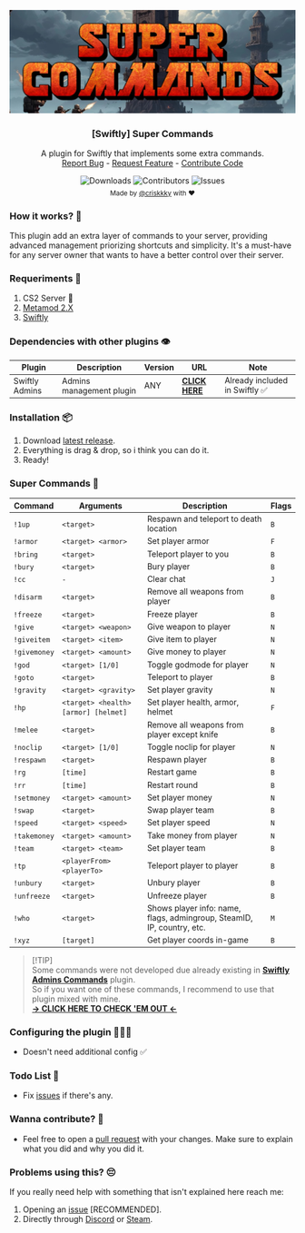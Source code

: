 <a href="#">
<p align="center">
	<img src="https://raw.githubusercontent.com/criskkky/sw-supercommands/59d517d809168936fde94e3d1b20cdaaba81efd3/.github/images/banner.jpeg" alt="Plugin Logo" width="700"/>
</p>
</a>
<h3 align="center">[Swiftly] Super Commands</h3>
<p align="center">
	A plugin for Swiftly that implements some extra commands.
	<br/>
	<a href="https://github.com/criskkky/sw-supercommands/issues">Report Bug</a>
	-
	<a href="https://github.com/criskkky/sw-supercommands/issues">Request Feature</a>
	-
	<a href="https://github.com/criskkky/sw-supercommands/pulls">Contribute Code</a>
	</p>
</p>
<p align="center">
	<img alt="Downloads" src="https://img.shields.io/github/downloads/criskkky/sw-supercommands/total?style=for-the-badge&color=cyan"/>
	<img alt="Contributors" src="https://img.shields.io/github/contributors/criskkky/sw-supercommands?color=cyan&style=for-the-badge"/>
	<img alt="Issues" src="https://img.shields.io/github/issues/criskkky/sw-supercommands?style=for-the-badge&color=cyan"/>
	<br>
	<sub>Made by <a href="https://github.com/criskkky" target="_blank">@criskkky</a> with ❤️
	</sub> 
</p>

### How it works? 🤨
This plugin add an extra layer of commands to your server, providing advanced management priorizing shortcuts and simplicity. It's a must-have for any server owner that wants to have a better control over their server.

### Requeriments 📄
1. CS2 Server 🤡
2. [Metamod 2.X](https://www.sourcemm.net/downloads.php/?branch=master)
3. [Swiftly](https://github.com/swiftly-solution/swiftly/releases/latest)

### Dependencies with other plugins 👁️
| Plugin | Description | Version | URL | Note |
| --- | --- | --- | --- | --- |
| Swiftly Admins | Admins management plugin | ANY | [**CLICK HERE**](https://github.com/swiftly-solution/admins) | Already included in Swiftly ✅ |

### Installation 📦
1. Download [latest release](https://github.com/criskkky/sw-supercommands/releases/latest).
2. Everything is drag & drop, so i think you can do it.
3. Ready!

### Super Commands 🚀

| Command | Arguments | Description | Flags |
| --- | --- | --- | --- |
| `!1up` | `<target>` | Respawn and teleport to death location | `B` |
| `!armor` | `<target> <armor>` | Set player armor | `F` | 
| `!bring` | `<target>` | Teleport player to you | `B` |
| `!bury` | `<target>` | Bury player | `B` |
| `!cc` | `-` | Clear chat | `J` |
| `!disarm` | `<target>` | Remove all weapons from player | `B` |
| `!freeze` | `<target>` | Freeze player | `B` |
| `!give` | `<target> <weapon>` | Give weapon to player | `N` |
| `!giveitem` | `<target> <item>` | Give item to player | `N` |
| `!givemoney` | `<target> <amount>` | Give money to player | `N` |
| `!god` | `<target> [1/0]` | Toggle godmode for player | `N` |
| `!goto` | `<target>` | Teleport to player | `B` |
| `!gravity` | `<target> <gravity>` | Set player gravity | `N` |
| `!hp` | `<target> <health> [armor] [helmet]` | Set player health, armor, helmet | `F` |
| `!melee` | `<target>` | Remove all weapons from player except knife | `B` |
| `!noclip` | `<target> [1/0]` | Toggle noclip for player | `N` |
| `!respawn` | `<target>` | Respawn player | `B` |
| `!rg` | `[time]` | Restart game | `B` |
| `!rr` | `[time]` | Restart round | `B` |
| `!setmoney` | `<target> <amount>` | Set player money | `N` |
| `!swap` | `<target>` | Swap player team | `B` |
| `!speed` | `<target> <speed>` | Set player speed | `N` |
| `!takemoney` | `<target> <amount>` | Take money from player | `N` |
| `!team` | `<target> <team>` | Set player team | `B` |
| `!tp` | `<playerFrom> <playerTo>` | Teleport player to player | `B` |
| `!unbury` | `<target>` | Unbury player | `B` |
| `!unfreeze` | `<target>` | Unfreeze player | `B` |
| `!who` | `<target>` | Shows player info: name, flags, admingroup, SteamID, IP, country, etc. | `M` |
| `!xyz` | `[target]` | Get player coords in-game | `B` |

> [!TIP]<br>
> Some commands were not developed due already existing in [**Swiftly Admins Commands**](https://github.com/swiftly-solution/admins_commands?tab=readme-ov-file#admin-commands-) plugin.<br>
> So if you want one of these commands, I recommend to use that plugin mixed with mine.<br>
> [**-> CLICK HERE TO CHECK 'EM OUT <-**](https://github.com/swiftly-solution/admins_commands?tab=readme-ov-file#admin-commands-)

### Configuring the plugin 👨🏻‍💻
- Doesn't need additional config ✅

### Todo List 🎯
- Fix [issues](https://github.com/criskkky/sw-supercommands/issues) if there's any.

### Wanna contribute? 🤝
- Feel free to open a [pull request](https://github.com/criskkky/sw-supercommands/pulls) with your changes. Make sure to explain what you did and why you did it.

### Problems using this? 😔
If you really need help with something that isn't explained here reach me:
1. Opening an [issue](https://github.com/criskkky/sw-supercommands/issues) [RECOMMENDED].
2. Directly through [Discord](<https://discord.com/users/404372759028957231>) or [Steam](<https://steamcommunity.com/profiles/76561197971142357>).

